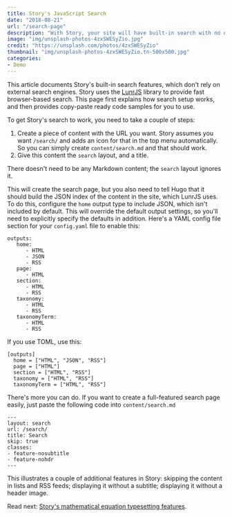 ```yaml
---
title: Story's JavaScript Search
date: "2018-08-21"
url: "/search-page"
description: "With Story, your site will have built-in search with no external dependencies."
image: "img/unsplash-photos-4zxSWESyZio.jpg"
credit: "https://unsplash.com/photos/4zxSWESyZio"
thumbnail: "img/unsplash-photos-4zxSWESyZio.tn-500x500.jpg"
categories:
- Demo
---
```

This article documents Story's built-in search features, which don't rely on external search engines.
Story uses the [LunrJS](https://lunrjs.com/) library to provide fast browser-based search.
This page first explains how search setup works, and then provides copy-paste
ready code samples for you to use.
<!--more-->

To get Story's search to work, you need to take a couple of steps:

1. Create a piece of content with the URL you want. Story assumes you want
	`/search/` and adds an icon for that in the top menu automatically. So you
	can simply create `content/search.md` and that should work.
2. Give this content the `search` layout, and a title.

There doesn't need to be any Markdown content; the `search` layout ignores it.

This will create the search page, but you also need to tell Hugo that it should
build the JSON index of the content in the site, which LunrJS uses. To do this,
configure the `home` output type to include JSON, which isn't included by
default. This will override the default output settings, so you'll need to
explicitly specify the defaults in addition. Here's a YAML config file section
for your `config.yaml` file to enable this:

```
outputs:
   home:
      - HTML
      - JSON
      - RSS
   page:
      - HTML
   section:
      - HTML
      - RSS
   taxonomy:
      - HTML
      - RSS
   taxonomyTerm:
      - HTML
      - RSS
```

If you use TOML, use this:

```
[outputs]
  home = ["HTML", "JSON", "RSS"]
  page = ["HTML"]
  section = ["HTML", "RSS"]
  taxonomy = ["HTML", "RSS"]
  taxonomyTerm = ["HTML", "RSS"]
```

There's more you can do. If you want to create a full-featured search page easily, just paste the following code into `content/search.md`

```
---
layout: search
url: /search/
title: Search
skip: true
classes:
- feature-nosubtitle
- feature-nohdr
---
```

This illustrates a couple of additional features in Story: skipping the content
in lists and RSS feeds; displaying it without a subtitle; displaying it without
a header image.

Read next: [Story's mathematical equation typesetting features](/math/).
